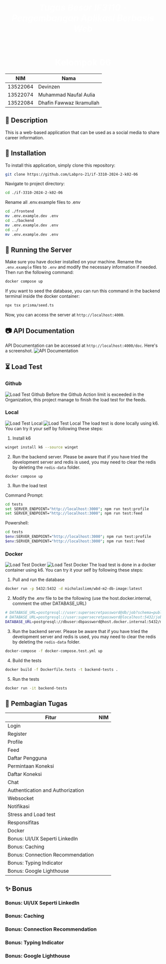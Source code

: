 <h1 align="center" style="color: #FFFFFF"><em> Tugas Besar IF3110 - Pengembangan Aplikasi Berbasis Web </em></h1>

<br>
<h1 align="center" style="color: #FFFFFF"> Kelompok 06 </h1>

<div align="center">

| NIM        | Nama           |
| ---------------- | ----------------- |
| 13522064 | Devinzen |
| 13522074 | Muhammad Naufal Aulia |
| 13522084 | Dhafin Fawwaz Ikramullah |

</div>

## 📄 Description
This is a web-based application that can be used as a social media to share career information.

## 🔨 Installation
To install this application, simply clone this repository:
```bash
git clone https://github.com/Labpro-21/if-3310-2024-2-k02-06
```
Navigate to project directory:
```bash
cd ./if-3310-2024-2-k02-06
```
Rename all .env.example files to .env
```bash
cd ./frontend
mv .env.example.dev .env
cd ../backend
mv .env.example.dev .env
cd ../
mv .env.example.dev .env
```

## 🔨 Running the Server
Make sure you have docker installed on your machine. 
Rename the `.env.example` files to `.env` and modify the necessary information if needed.
Then run the following command:
```bash
docker compose up
```
If you want to seed the database, you can run this command in the backend terminal inside the docker container:
```bash
npx tsx prisma/seed.ts
```

Now, you can access the server at `http://localhost:4000`.

## 📷 API Documentation
API Documentation can be accessed at `http://localhost:4000/doc`. Here's a screenshot.
![API Documentation](screenshots/APIdoc.png)

## ⏳ Load Test

### Github
![Load Test Github](screenshots/load-test-github.png)
Before the Github Action limit is exceeded in the Organization, this project manage to finish the load test for the feeds.

### Local
![Load Test Local](screenshots/load-test-local-profile.png)
![Load Test Local](screenshots/load-test-local-feed.png)
The load test is done locally using k6. You can try it your self by following these steps:
1. Install k6

```bash
winget install k6 --source winget
```

2. Run the backend server. Please be aware that if you have tried the development server and redis is used, you may need to clear the redis by deleting the `redis-data` folder.

```
docker compose up
```

3. Run the load test

Command Prompt:

```bash
cd tests
set SERVER_ENDPOINT="http://localhost:3000"; npm run test:profile
set SERVER_ENDPOINT="http://localhost:3000"; npm run test:feed
```

Powershell:

```bash
cd tests
$env:SERVER_ENDPOINT="http://localhost:3000"; npm run test:profile
$env:SERVER_ENDPOINT="http://localhost:3000"; npm run test:feed
```

### Docker
![Load Test Docker](screenshots/load-test-docker-profile.png)
![Load Test Docker](screenshots/load-test-docker-feed.png)
The load test is done in a docker container using k6. You can try it your self by following these steps:

1. Pull and run the database

```bash
docker run -p 5432:5432 -d nicholasliem/wbd-m2-db-image:latest
```

2. Modify the .env file to be the following (use the host.docker.internal, comment the other DATABASE_URL)
```bash
# DATABASE_URL=postgresql://user:supersecretpassword@db/job?schema=public
# DATABASE_URL=postgresql://user:supersecretpassword@localhost:5432/job?schema=public
DATABASE_URL=postgresql://dbuser:dbpassword@host.docker.internal:5432/maindb?schema=public
```

3. Run the backend server. Please be aware that if you have tried the development server and redis is used, you may need to clear the redis by deleting the `redis-data` folder.
```bash
docker-compose -f docker-compose.test.yml up
```

4. Build the tests
```bash
docker build -f Dockerfile.tests -t backend-tests .
```

5. Run the tests
```bash
docker run -it backend-tests
```


## 📄 Pembagian Tugas
| Fitur                                              | NIM |
| -------------------------------------------------- | --- |
| Login                                              |     |
| Register                                           |     |
| Profile                                            |     |
| Feed                                               |     |
| Daftar Pengguna                                    |     |
| Permintaan Koneksi                                 |     |
| Daftar Koneksi                                     |     |
| Chat                                               |     |
| Authentication and Authorization                   |     |
| Websocket                                          |     |
| Notifikasi                                         |     |
| Stress and Load test                               |     |
| Responsifitas                                      |     |
| Docker                                             |     |
| Bonus: UI/UX Seperti LinkedIn                      |     |
| Bonus: Caching                                     |     |
| Bonus: Connection Recommendation                   |     |
| Bonus: Typing Indicator                            |     |
| Bonus: Google Lighthouse                           |     |

## ✨ Bonus

### Bonus: UI/UX Seperti LinkedIn

### Bonus: Caching

### Bonus: Connection Recommendation

### Bonus: Typing Indicator

### Bonus: Google Lighthouse

